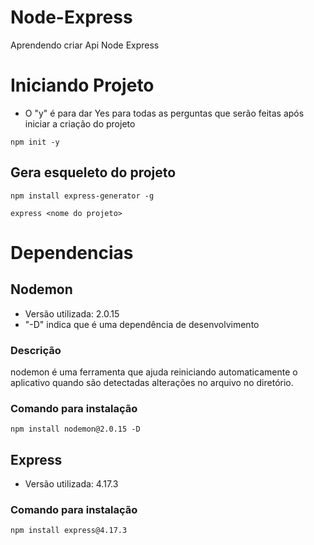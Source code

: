 # Node-Express
Aprendendo criar Api Node Express

# Iniciando Projeto

- O "y" é para dar Yes para todas as perguntas que serão feitas após iniciar a criação do projeto
```
npm init -y
```

## Gera esqueleto do projeto
```
npm install express-generator -g
```

```
express <nome do projeto>
```

# Dependencias

## Nodemon
- Versão utilizada: 2.0.15
- "-D" indica que é uma dependência de desenvolvimento
### Descrição
nodemon é uma ferramenta que ajuda reiniciando automaticamente o aplicativo quando são detectadas alterações no arquivo no diretório.

### Comando para instalação
```
npm install nodemon@2.0.15 -D
```

## Express
- Versão utilizada: 4.17.3

### Comando para instalação
```
npm install express@4.17.3
```